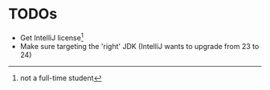 # TODOs

- Get IntelliJ license[^1]
- Make sure targeting the 'right' JDK (IntelliJ wants to upgrade from 23 to 24)


[^1]: not a full-time student
